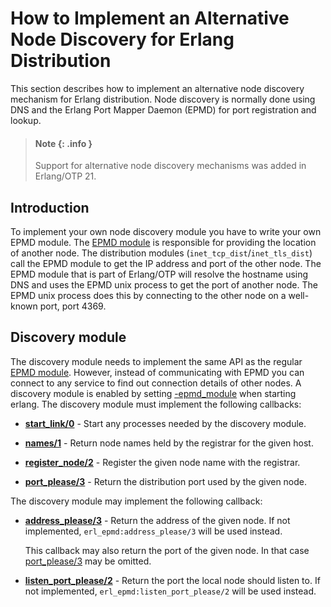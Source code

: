 <!--
%CopyrightBegin%

Copyright Ericsson AB 2023-2024. All Rights Reserved.

Licensed under the Apache License, Version 2.0 (the "License");
you may not use this file except in compliance with the License.
You may obtain a copy of the License at

    http://www.apache.org/licenses/LICENSE-2.0

Unless required by applicable law or agreed to in writing, software
distributed under the License is distributed on an "AS IS" BASIS,
WITHOUT WARRANTIES OR CONDITIONS OF ANY KIND, either express or implied.
See the License for the specific language governing permissions and
limitations under the License.

%CopyrightEnd%
-->
# How to Implement an Alternative Node Discovery for Erlang Distribution

This section describes how to implement an alternative node discovery mechanism
for Erlang distribution. Node discovery is normally done using DNS and the
Erlang Port Mapper Daemon (EPMD) for port registration and lookup.

> #### Note {: .info }
>
> Support for alternative node discovery mechanisms was added in Erlang/OTP 21.

## Introduction

To implement your own node discovery module you have to write your own EPMD
module. The [EPMD module](`m:erl_epmd`) is responsible for providing the
location of another node. The distribution modules
(`inet_tcp_dist`/`inet_tls_dist`) call the EPMD module to get the IP address and
port of the other node. The EPMD module that is part of Erlang/OTP will resolve
the hostname using DNS and uses the EPMD unix process to get the port of another
node. The EPMD unix process does this by connecting to the other node on a
well-known port, port 4369.

## Discovery module

The discovery module needs to implement the same API as the regular
[EPMD module](`m:erl_epmd`). However, instead of communicating with EPMD you can
connect to any service to find out connection details of other nodes. A
discovery module is enabled by setting [\-epmd_module](erl_cmd.md) when starting
erlang. The discovery module must implement the following callbacks:

- **[start_link/0](`erl_epmd:start_link/0`)** - Start any processes needed by
  the discovery module.

- **[names/1](`erl_epmd:names/1`)** - Return node names held by the registrar
  for the given host.

- **[register_node/2](`erl_epmd:register_node/2`)** - Register the given node
  name with the registrar.

- **[port_please/3](`erl_epmd:port_please/3`)** - Return the distribution port
  used by the given node.

The discovery module may implement the following callback:

- **[address_please/3](`erl_epmd:address_please/3`)** - Return the address of
  the given node. If not implemented, `erl_epmd:address_please/3` will be used
  instead.

  This callback may also return the port of the given node. In that case
  [port_please/3](`erl_epmd:port_please/3`) may be omitted.

- **[listen_port_please/2](`erl_epmd:listen_port_please/2`)** - Return the port
  the local node should listen to. If not implemented,
  `erl_epmd:listen_port_please/2` will be used instead.

